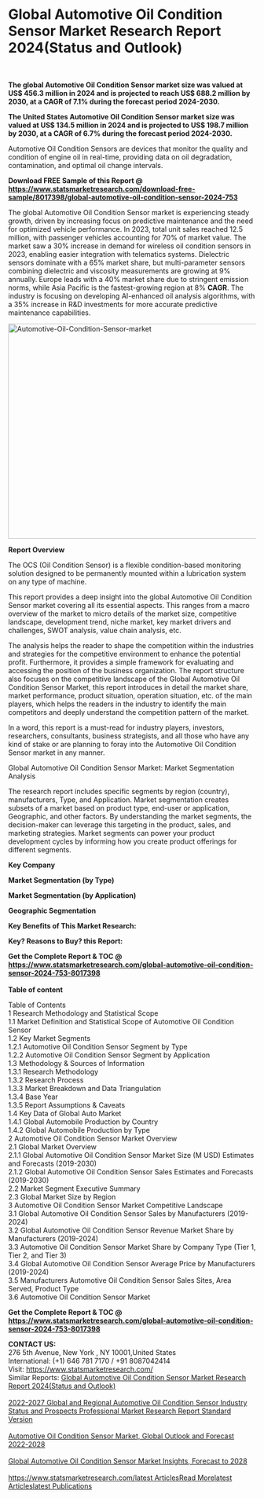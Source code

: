 <h1>Global Automotive Oil Condition Sensor Market Research Report 2024(Status and Outlook)</h1><br/><p><strong>The global Automotive Oil Condition Sensor market size was valued at US$ 456.3 million in 2024 and is projected to reach US$ 688.2 million by 2030, at a <strong>CAGR</strong> of 7.1% during the forecast period 2024-2030.</strong></p><p><strong>The United States Automotive Oil Condition Sensor market size was valued at US$ 134.5 million in 2024 and is projected to US$ 198.7 million by 2030, at a <strong>CAGR</strong> of 6.7% during the forecast period 2024-2030.</strong></p><p>Automotive Oil Condition Sensors are devices that monitor the quality and condition of engine oil in real-time, providing data on oil degradation, contamination, and optimal oil change intervals.</p><p><strong>Download FREE Sample of this Report @ <a href="https://www.statsmarketresearch.com/download-free-sample/8017398/global-automotive-oil-condition-sensor-2024-753">https://www.statsmarketresearch.com/download-free-sample/8017398/global-automotive-oil-condition-sensor-2024-753</a></strong></p><p>The global Automotive Oil Condition Sensor market is experiencing steady growth, driven by increasing focus on predictive maintenance and the need for optimized vehicle performance. In 2023, total unit sales reached 12.5 million, with passenger vehicles accounting for 70% of market value. The market saw a 30% increase in demand for wireless oil condition sensors in 2023, enabling easier integration with telematics systems. Dielectric sensors dominate with a 65% market share, but multi-parameter sensors combining dielectric and viscosity measurements are growing at 9% annually. Europe leads with a 40% market share due to stringent emission norms, while Asia Pacific is the fastest-growing region at 8% <strong>CAGR</strong>. The industry is focusing on developing AI-enhanced oil analysis algorithms, with a 35% increase in R&D investments for more accurate predictive maintenance capabilities.</p><p><img alt="Automotive-Oil-Condition-Sensor-market" src="https://www.grandresearchstore.com/assets/report-images/Automotive_Oil_Condition_Sensor_market.png%20" style="width: 730px; height: 438px;"></p><p><strong>Report Overview</strong></p><p>The OCS (Oil Condition Sensor) is a flexible condition-based monitoring solution designed to be permanently mounted within a lubrication system on any type of machine.</p><p>This report provides a deep insight into the global Automotive Oil Condition Sensor market covering all its essential aspects. This ranges from a macro overview of the market to micro details of the market size, competitive landscape, development trend, niche market, key market drivers and challenges, SWOT analysis, value chain analysis, etc.</p><p>The analysis helps the reader to shape the competition within the industries and strategies for the competitive environment to enhance the potential profit. Furthermore, it provides a simple framework for evaluating and accessing the position of the business organization. The report structure also focuses on the competitive landscape of the Global Automotive Oil Condition Sensor Market, this report introduces in detail the market share, market performance, product situation, operation situation, etc. of the main players, which helps the readers in the industry to identify the main competitors and deeply understand the competition pattern of the market.</p><p>In a word, this report is a must-read for industry players, investors, researchers, consultants, business strategists, and all those who have any kind of stake or are planning to foray into the Automotive Oil Condition Sensor market in any manner.</p><p>Global Automotive Oil Condition Sensor Market: Market Segmentation Analysis</p><p>The research report includes specific segments by region (country), manufacturers, Type, and Application. Market segmentation creates subsets of a market based on product type, end-user or application, Geographic, and other factors. By understanding the market segments, the decision-maker can leverage this targeting in the product, sales, and marketing strategies. Market segments can power your product development cycles by informing how you create product offerings for different segments.</p><p><strong>Key Company</strong></p><p><strong>Market Segmentation (by Type)</strong></p><p><strong>Market Segmentation (<strong>by Application</strong>)</strong></p><p><strong>Geographic Segmentation</strong></p><p><strong>Key Benefits of This Market Research:</strong></p><p><strong>Key? <strong>Reasons to Buy</strong>? this Report:</strong></p><div><b>Get the Complete Report & TOC @ <a href="https://www.statsmarketresearch.com/global-automotive-oil-condition-sensor-2024-753-8017398">https://www.statsmarketresearch.com/global-automotive-oil-condition-sensor-2024-753-8017398</a></b></div><br><b>Table of content</b><p>Table of Contents<br /> 1 Research Methodology and Statistical Scope<br /> 1.1 Market Definition and Statistical Scope of Automotive Oil Condition Sensor<br /> 1.2 Key Market Segments<br /> 1.2.1 Automotive Oil Condition Sensor Segment by Type<br /> 1.2.2 Automotive Oil Condition Sensor Segment by Application<br /> 1.3 Methodology & Sources of Information<br /> 1.3.1 Research Methodology<br /> 1.3.2 Research Process<br /> 1.3.3 Market Breakdown and Data Triangulation<br /> 1.3.4 Base Year<br /> 1.3.5 Report Assumptions & Caveats<br /> 1.4 Key Data of Global Auto Market<br /> 1.4.1 Global Automobile Production by Country<br /> 1.4.2 Global Automobile Production by Type<br /> 2 Automotive Oil Condition Sensor Market Overview<br /> 2.1 Global Market Overview<br /> 2.1.1 Global Automotive Oil Condition Sensor Market Size (M USD) Estimates and Forecasts (2019-2030)<br /> 2.1.2 Global Automotive Oil Condition Sensor Sales Estimates and Forecasts (2019-2030)<br /> 2.2 Market Segment Executive Summary<br /> 2.3 Global Market Size by Region<br /> 3 Automotive Oil Condition Sensor Market Competitive Landscape<br /> 3.1 Global Automotive Oil Condition Sensor Sales by Manufacturers (2019-2024)<br /> 3.2 Global Automotive Oil Condition Sensor Revenue Market Share by Manufacturers (2019-2024)<br /> 3.3 Automotive Oil Condition Sensor Market Share by Company Type (Tier 1, Tier 2, and Tier 3)<br /> 3.4 Global Automotive Oil Condition Sensor Average Price by Manufacturers (2019-2024)<br /> 3.5 Manufacturers Automotive Oil Condition Sensor Sales Sites, Area Served, Product Type<br /> 3.6 Automotive Oil Condition Sensor Market<br><div><b>Get the Complete Report & TOC @ <a href="https://www.statsmarketresearch.com/global-automotive-oil-condition-sensor-2024-753-8017398">https://www.statsmarketresearch.com/global-automotive-oil-condition-sensor-2024-753-8017398</a></b></div></p> <b>CONTACT US:</b><br>276 5th Avenue, New York , NY 10001,United States<br>International: (+1) 646 781 7170 / +91 8087042414<br>Visit: <a href="https://www.statsmarketresearch.com/">https://www.statsmarketresearch.com/</a><br>Similar Reports: <a href="https://www.statsmarketresearch.com/global-automotive-oil-condition-sensor-2024-753-8017398">Global Automotive Oil Condition Sensor Market Research Report 2024(Status and Outlook)</a><br/><br/><a href="https://www.statsmarketresearch.com/global-automotive-oil-condition-sensor-2024-753-8017398">2022-2027 Global and Regional Automotive Oil Condition Sensor Industry Status and Prospects Professional Market Research Report Standard Version</a><br/><br/><a href="https://www.statsmarketresearch.com/global-automotive-oil-condition-sensor-2024-753-8017398">Automotive Oil Condition Sensor Market, Global Outlook and Forecast 2022-2028</a><br/><br/><a href="https://www.statsmarketresearch.com/global-automotive-oil-condition-sensor-2024-753-8017398">Global Automotive Oil Condition Sensor Market Insights, Forecast to 2028</a><br/><br/><a href="https://gyeongbokgung.com">https://www.statsmarketresearch.com/</a><a href="https://hallyeomaritime.com">latest Articles</a><a href="https://jingwansa.com">Read More</a><a href=https://nguoiviet.jp/">latest Articles</a><a href="https://www.intelmarketresearch.com/">latest Publications</a>